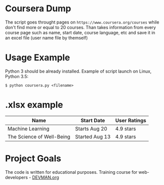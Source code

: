 # Coursera Dump

The script goes throught pages on ```https://www.coursera.org/courses``` while don't find more or equal to 20 courses. Than takes information from every course page such as name, start date, course language, etc and save it in an excel file (user name file by themself)

# Usage Example

Python 3 should be already installed. Example of script launch on Linux, Python 3.5:
```
$ python coursera.py <filename>
```
# <filename>.xlsx example

| Name | Start Date | User Ratings |
| ---- | --- | --- |
| Machine Learning | Starts Aug 20 | 4.9 stars |
| The Science of Well-Being | Started Aug 13 | 4.9 stars |


# Project Goals

The code is written for educational purposes. Training course for web-developers - [DEVMAN.org](https://devman.org)
